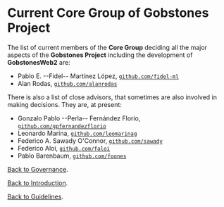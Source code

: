 # Current **Core Group** of **Gobstones Project**

The list of current members of the **Core Group** deciding all the major aspects of the **Gobstones Project** including the development of **GobstonesWeb2** are:

  * Pablo E. --Fidel-- Martínez López, [`github.com/fidel-ml`](https://github.com/fidel-ml)
  * Alan Rodas, [`github.com/alanrodas`](https://github.com/alanrodas)

There is also a list of close advisors, that sometimes are also involved in making decisions. They are, at present:

  * Gonzalo Pablo --Perla-- Fernández Florio, [`github.com/gpfernandezflorio`](https://github.com/gpfernandezflorio)
  * Leonardo Marina, [`github.com/leomarinag`](https://github.com/leomarinag)
  * Federico A. Sawady O'Connor, [`github.com/sawady`](https://github.com/sawady)
  * Federico Aloi, [`github.com/faloi`](https://github.com/faloi)
  * Pablo Barenbaum, [`github.com/foones`](https://github.com/foones)

[Back to Governance](./governance.md).

[Back to Introduction](../introduction.md).

[Back to Guidelines](../../README.md).
